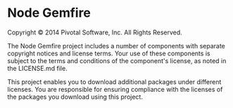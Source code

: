 # Node Gemfire

Copyright &copy; 2014 Pivotal Software, Inc. All Rights Reserved. 

The Node Gemfire project includes a number of components with separate copyright notices and license terms. Your use of these components is subject to the terms and conditions of the component's license, as noted in the LICENSE.md file. 

This project enables you to download additional packages under different licenses. You are responsible for ensuring compliance with the licenses of the packages you download using this project. 

